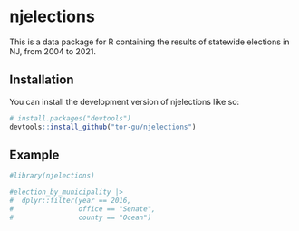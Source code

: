 
<!-- README.md is generated from README.Rmd. Please edit that file -->

# njelections

<!-- badges: start -->
<!-- badges: end -->

This is a data package for R containing the results of statewide
elections in NJ, from 2004 to 2021.

## Installation

You can install the development version of njelections like so:

``` r
# install.packages("devtools")
devtools::install_github("tor-gu/njelections")
```

## Example

``` r
#library(njelections)

#election_by_municipality |> 
#  dplyr::filter(year == 2016, 
#                office == "Senate", 
#                county == "Ocean")
```

